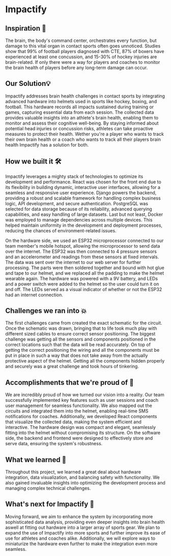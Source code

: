 # Impactify 

## Inspiration 🤔
The brain, the body's command center, orchestrates every function, but damage to this vital organ in contact sports often goes unnoticed. Studies show that 99% of football players diagnosed with CTE, 87% of boxers have experienced at least one concussion, and 15-30% of hockey injuries are brain-related. If only there were a way for players and coaches to monitor the brain health of players before any long-term damage can occur.

## Our Solution💡
Impactify addresses brain health challenges in contact sports by integrating advanced hardware into helmets used in sports like hockey, boxing, and football. This hardware records all impacts sustained during training or games, capturing essential data from each session. The collected data provides valuable insights into an athlete's brain health, enabling them to monitor and assess their cognitive well-being. By staying informed about potential head injuries or concussion risks, athletes can take proactive measures to protect their health. Wether you're a player who wants to track their own brain health or a coach who wants to track all their players brain health Impactify has a solution for both. 

## How we built it 🛠️
Impactify leverages a mighty stack of technologies to optimize its development and performance. React was chosen for the front end due to its flexibility in building dynamic, interactive user interfaces, allowing for a seamless and responsive user experience. Django powers the backend, providing a robust and scalable framework for handling complex business logic, API development, and secure authentication. PostgreSQL was selected for data storage because of its reliability, advanced querying capabilities, and easy handling of large datasets. Last but not least, Docker was employed to manage dependencies across multiple devices. This helped maintain uniformity in the development and deployment processes, reducing the chances of environment-related issues.

On the hardware side, we used an ESP32 microprocessor connected to our team member's mobile hotspot, allowing the microprocessor to send data over the internet. The ESP32 was then connected to 4 pressure sensors and an accelerometer and readings from these sensors at fixed intervals. The data was sent over the internet to our web server for further processing. The parts were then soldered together and bound with hot glue and tape to our helmet, and we replaced all the padding to make the helmet wearable again. The hardware was powered with a 9V battery, and LEDs and a power switch were added to the helmet so the user could turn it on and off. The LEDs served as a visual indicator of whether or not the ESP32 had an internet connection.

## Challenges we ran into 💥
The first challenges came from created the exact schematic for the circuit. Once the schematic was drawn, bringing that to life took much play with different sized cables to ensure correct sensor positioning. 
The biggest challenge was getting all the sensors and components positioned in the correct locations such that the data will be read accurately.  On top of getting the correct positioning the wiring and all the components must be put in place in such a way that does not take away from the actually protective aspect of the helmet. Getting all the components hidden properly and securely was a great challenge and took hours of tinkering.  

## Accomplishments that we're proud of 🥂
We are incredibly proud of how we turned our vision into a reality. Our team successfully implemented key features such as user sessions and coach user management for seamless functionality. We also mapped out the circuits and integrated them into the helmet, enabling real-time SMS notifications for coaches. Additionally, we developed React components that visualize the collected data, making the system efficient and interactive. The hardware design was compact and elegant, seamlessly fitting into the helmet without compromising its structure. On the software side, the backend and frontend were designed to effectively store and serve data, ensuring the system's robustness.

## What we learned 🧠
Throughout this project, we learned a great deal about hardware integration, data visualization, and balancing safety with functionality. We also gained invaluable insights into optimizing the development process and managing complex technical challenges.

## What's next for Impactify 🔮
Moving forward, we aim to enhance the system by incorporating more sophisticated data analysis, providing even deeper insights into brain health aswell at fitting out hardware into a larger array of sports gear. We plan to expand the use of Impactify into more sports and further improve its ease of use for athletes and coaches alike. Additionally, we will explore ways to miniaturize the hardware even further to make the integration even more seamless.
